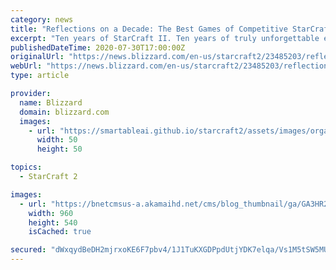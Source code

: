 ```yaml
---
category: news
title: "Reflections on a Decade: The Best Games of Competitive StarCraft II, Part II: Heart of the Swarm"
excerpt: "Ten years of StarCraft II. Ten years of truly unforgettable esports."
publishedDateTime: 2020-07-30T17:00:00Z
originalUrl: "https://news.blizzard.com/en-us/starcraft2/23485203/reflections-on-a-decade-the-best-games-of-competitive-starcraft-ii-part-ii-heart-of-the-swarm"
webUrl: "https://news.blizzard.com/en-us/starcraft2/23485203/reflections-on-a-decade-the-best-games-of-competitive-starcraft-ii-part-ii-heart-of-the-swarm"
type: article

provider:
  name: Blizzard
  domain: blizzard.com
  images:
    - url: "https://smartableai.github.io/starcraft2/assets/images/organizations/blizzard.com-50x50.jpg"
      width: 50
      height: 50

topics:
  - StarCraft 2

images:
  - url: "https://bnetcmsus-a.akamaihd.net/cms/blog_thumbnail/ga/GA3HR2WJELL11595530752347.jpg"
    width: 960
    height: 540
    isCached: true

secured: "dWxqydBeDH2mjrxoKE6F7pbv4/1J1TuKXGDPpdUtjYDK7elqa/Vs1M5tSW5MUkPVFzkWyhDxp5Ye5T5IBUof8O0I3jQPez0NgQlsOidGxIS1qbOkv3pUMJrEaiUAuX3PInlDClhBiS1l4K96MyEyDPNCh/MWVRUNAIvw7WRM55PeHS8w0fkcpdkBqqxudOTxadGK3JZ0/523am0ptfpnSUlHMNCHTZo4aYBn6DpBNpHFBLgoqF+2qHT2t1eNkRcxewivykf6OUlOnRUpo4RUyGxx5cGniT3+Q1Mpi+0DvqA702Fk0r+sl1q7PS0OwqTXzw0z4Ef69XKupncXQFaNA6I+EduCEhRwswxmacpLQ1M=;s48pFomB4nmgSzQRJUNJtQ=="
---
```


